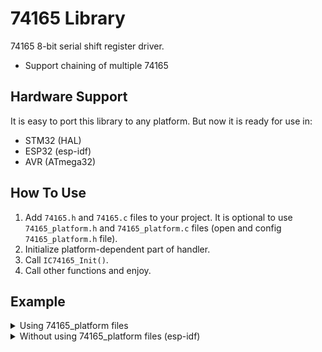 # 74165 Library
74165 8-bit serial shift register driver.
- Support chaining of multiple 74165

## Hardware Support
It is easy to port this library to any platform. But now it is ready for use in:
- STM32 (HAL)
- ESP32 (esp-idf)
- AVR (ATmega32)

## How To Use
1. Add `74165.h` and `74165.c` files to your project.  It is optional to use `74165_platform.h` and `74165_platform.c` files (open and config `74165_platform.h` file).
2. Initialize platform-dependent part of handler.
4. Call `IC74165_Init()`.
5. Call other functions and enjoy.

## Example
<details>
<summary>Using 74165_platform files</summary>

```c
#include <stdio.h>
#include "74165.h"
#include "74165_platform.h"

void app_main(void)
{
  IC74165_Handler_t Handler = {0};

  printf(TAG, "74165 Driver Example\r\n");

  IC74165_Platform_Init(&Handler);
  IC74165_Init(&Handler, 2);

  while (1)
  {
    uint8_t Data[2] = {0};
    IC74165_ReadAll(&Handler, Data);
    printf("Value: 0x%02hhX, 0x%02hhX\r\n", Data[0], Data[1]);
  }

  IC74165_DeInit(&Handler);
}
```
</details>


<details>
<summary>Without using 74165_platform files (esp-idf)</summary>

```c
#include <stdio.h>
#include <stdint.h>
#include "sdkconfig.h"
#include "esp_system.h"
#include "esp_err.h"
#include "driver/gpio.h"
#include "freertos/FreeRTOS.h"
#include "74165.h"

#define IC74165_CLK_GPIO      GPIO_NUM_18
#define IC74165_SHLD_GPIO     GPIO_NUM_23
#define IC74165_QH_GPIO       GPIO_NUM_22

void
IC74165_SetGPIO_OUT(gpio_num_t GPIO_Pad)
{
  gpio_reset_pin(GPIO_Pad);
  gpio_set_direction(GPIO_Pad, GPIO_MODE_OUTPUT);
}

void
IC74165_SetGPIO_IN(gpio_num_t GPIO_Pad)
{
  gpio_reset_pin(GPIO_Pad);
  gpio_set_direction(GPIO_Pad, GPIO_MODE_INPUT);
}

void
IC74165_PlatformInit(void)
{
  IC74165_SetGPIO_OUT(IC74165_CLK_GPIO);
  IC74165_SetGPIO_OUT(IC74165_SHLD_GPIO);
  IC74165_SetGPIO_IN(IC74165_QH_GPIO);
}

void
IC74165_PlatformDeInit(void)
{
  gpio_reset_pin(IC74165_CLK_GPIO);
  gpio_reset_pin(IC74165_SHLD_GPIO);
  gpio_reset_pin(IC74165_QH_GPIO);
}

uint8_t
IC74165_QhRead(void)
{
  return gpio_get_level(IC74165_QH_GPIO);
}

void
IC74165_ClkWrite(uint8_t Level)
{
  gpio_set_level(IC74165_CLK_GPIO, Level);
}

void
IC74165_ShLdWrite(uint8_t Level)
{
  gpio_set_level(IC74165_SHLD_GPIO, Level);
}

void
IC74165_DelayUs(uint8_t Delay)
{
  ets_delay_us(Delay);
}


int main(void)
{
  IC74165_Handler_t Handler = {0};

  printf(TAG, "74165 Driver Example\r\n");

  IC74165_PLATFORM_SET_COMMUNICATION(&Handler, IC74165_COMMUNICATION_GPIO);
  IC74165_PLATFORM_LINK_INIT(&Handler, IC74165_PlatformInit);
  IC74165_PLATFORM_LINK_DEINIT(&Handler, IC74165_PlatformDeInit);
  IC74165_PLATFORM_LINK_GPIO_CLKWRITE(&Handler, IC74165_ClkWrite);
  IC74165_PLATFORM_LINK_GPIO_SHLDWRITE(&Handler, IC74165_ShLdWrite);
  IC74165_PLATFORM_LINK_GPIO_QHREAD(&Handler, IC74165_QhRead);
  IC74165_PLATFORM_LINK_GPIO_DELAYUS(&Handler, IC74165_DelayUs);

  IC74165_Init(&Handler, 2);

  while (1)
  {
    uint8_t Data[2] = {0};
    IC74165_ReadAll(&Handler, Data);
    printf("Value: 0x%02hhX, 0x%02hhX\r\n", Data[0], Data[1]);
  }

  IC74165_DeInit(&Handler);
  return 0;
}
```
</details>
